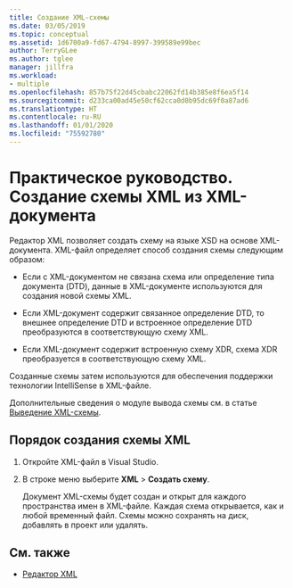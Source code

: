 ```yaml
---
title: Создание XML-схемы
ms.date: 03/05/2019
ms.topic: conceptual
ms.assetid: 1d6700a9-fd67-4794-8997-399589e99bec
author: TerryGLee
ms.author: tglee
manager: jillfra
ms.workload:
- multiple
ms.openlocfilehash: 857b75f22d45cbabc22062fd14b385e8f6ea5f14
ms.sourcegitcommit: d233ca00ad45e50cf62cca0d0b95dc69f0a87ad6
ms.translationtype: HT
ms.contentlocale: ru-RU
ms.lasthandoff: 01/01/2020
ms.locfileid: "75592780"
---
```

# <a name="how-to-create-an-xml-schema-from-an-xml-document"></a>Практическое руководство. Создание схемы XML из XML-документа

Редактор XML позволяет создать схему на языке XSD на основе XML-документа. XML-файл определяет способ создания схемы следующим образом:

- Если с XML-документом не связана схема или определение типа документа (DTD), данные в XML-документе используются для создания новой схемы XML.

- Если XML-документ содержит связанное определение DTD, то внешнее определение DTD и встроенное определение DTD преобразуются в соответствующую схему XML.

- Если XML-документ содержит встроенную схему XDR, схема XDR преобразуется в соответствующую схему XML.

Созданные схемы затем используются для обеспечения поддержки технологии IntelliSense в XML-файле.

Дополнительные сведения о модуле вывода схемы см. в статье [Выведение XML-схемы](/dotnet/standard/data/xml/inferring-an-xml-schema).

## <a name="to-create-an-xml-schema"></a>Порядок создания схемы XML

1. Откройте XML-файл в Visual Studio.

2. В строке меню выберите **XML** > **Создать схему**.

   Документ XML-схемы будет создан и открыт для каждого пространства имен в XML-файле. Каждая схема открывается, как и любой временный файл. Схемы можно сохранять на диск, добавлять в проект или удалять.

## <a name="see-also"></a>См. также

- [Редактор XML](../xml-tools/xml-editor.md)
